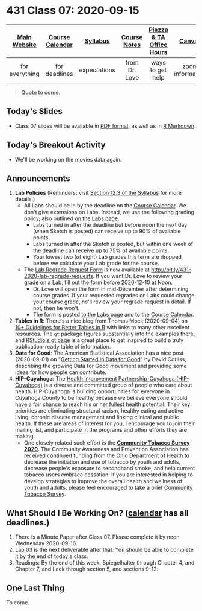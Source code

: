 # 431 Class 07: 2020-09-15

[Main Website](https://thomaselove.github.io/431/) | [Course Calendar](https://thomaselove.github.io/431/calendar.html) | [Syllabus](https://thomaselove.github.io/431-2020-syllabus/) | [Course Notes](https://thomaselove.github.io/431-notes/) | [Piazza & TA Office Hours](https://thomaselove.github.io/431/contact.html) | [Canvas](https://canvas.case.edu) | [Data and Code](https://thomaselove.github.io/431/data_index.html)
:-----------: | :--------------: | :----------: | :---------: | :-------------: | :-----------: | :------------:
for everything | for deadlines | expectations | from Dr. Love | ways to get help | zoom information | for downloads

> **Quote to come.** 

## Today's Slides

- Class 07 slides will be available in [PDF format](https://github.com/THOMASELOVE/431-2020/blob/master/classes/class07/431_class-07-slides_2020.pdf), as well as in [R Markdown](https://github.com/THOMASELOVE/431-2020/blob/master/classes/class07/431_class-07-slides_2020.Rmd).

## Today's Breakout Activity

- We'll be working on the movies data again.

## Announcements

1. **Lab Policies** (Reminders: visit [Section 12.3 of the Syllabus](https://thomaselove.github.io/431-2020-syllabus/deliverables-assignments.html#labs) for more details.)
    - All Labs should be in by the deadline on the [Course Calendar](https://thomaselove.github.io/431/calendar.html). We don't give extensions on Labs. Instead, we use the following grading policy, also outlined [on the Labs page](https://github.com/THOMASELOVE/431-2020/blob/master/labs/README.md).
        - Labs turned in after the deadline but before noon the next day (when Sketch is posted) can receive up to 90% of available points. 
        - Labs turned in after the Sketch is posted, but within one week of the deadline can receive up to 75% of available points.
        - Your lowest two (of eight) Lab grades this term are dropped before we calculate your Lab grade for the course.
    - The [Lab Regrade Request Form](http://bit.ly/431-2020-lab-regrade-requests) is now available at http://bit.ly/431-2020-lab-regrade-requests. If you want Dr. Love to review your grade on a Lab, [fill out the form](http://bit.ly/431-2020-lab-regrade-requests) before 2020-12-10 at Noon. 
        - Dr. Love will open the form in mid-December after determining course grades. If your requested regrades on Labs could change your course grade, he'll review your regrade request in detail. If not, then he won't. 
        - The form is posted [to the Labs page](https://github.com/THOMASELOVE/431-2020/blob/master/labs/README.md#grading-errors-and-regrade-requests) and to the [Course Calendar](https://thomaselove.github.io/431/calendar.html).
2. **Tables in R**: There's a nice blog from Thomas Mock (2020-09-04) on [10+ Guidelines for Better Tables in R](https://themockup.blog/posts/2020-09-04-10-table-rules-in-r/) with links to many other excellent resources. The `gt` package figures substantially into the examples there, and [RStudio's gt page](https://gt.rstudio.com/) is a great place to get inspired to build a truly publication-ready table of information.
3. **Data for Good**: The American Statistical Association has a nice post (2020-09-01) on "[Getting Started in Data for Good](https://magazine.amstat.org/blog/2020/09/01/getting-started-in-data-for-good/)" by David Corliss, describing the growing Data for Good movement and providing some ideas for how people can contribute.
4. **HIP-Cuyahoga**: The [Health Improvement Partnership-Cuyahoga (HIP-Cuyahoga)](https://hipcuyahoga.org/) is a diverse and committed group of people who care about health. HIP-Cuyahoga is building opportunities for everyone in Cuyahoga County to be healthy because we believe everyone should have a fair chance to reach his or her fullest health potential. Their key priorities are eliminating structural racism, healthy eating and active living, chronic disease management and linking clinical and public health. If these are areas of interest for you, I encourage you to join their mailing list, and participate in the programs and other efforts they are making.
    - One closely related such effort is the **[Community Tobacco Survey 2020](https://www.surveymonkey.com/r/2020communitytobaccosurvey)**. The Community Awareness and Prevention Association has received continued funding from the Ohio Department of Health to decrease the initiation and use of tobacco by youth and adults, decrease people's exposure to secondhand smoke, and help current tobacco users embrace cessation. If you are interested in helping to develop strategies to improve the overall health and wellness of youth and adults, please feel encouraged to take a brief [Community Tobacco Survey](https://www.surveymonkey.com/r/2020communitytobaccosurvey). 

## What Should I Be Working On? ([calendar](https://thomaselove.github.io/431/calendar.html) has all deadlines.)

1. There is a Minute Paper after Class 07. Please complete it by noon Wednesday 2020-09-16.
2. Lab 03 is the next deliverable after that. You should be able to complete it by the end of today's class.
3. Readings: By the end of this week, Spiegelhalter through Chapter 4, and Chapter 7, and Leek through section 5, and sections 9-12.

## One Last Thing

To come.



